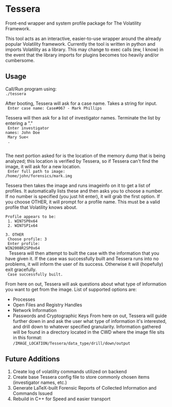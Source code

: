 Tessera
=======

Front-end wrapper and system profile package for The Volatility Framework.

This tool acts as an interactive, easier-to-use wrapper around the already popular Volatility framework. Currently the tool is written in python and imports Volatility as a library. This may change to exec calls (ew, I know) in the event that the library imports for plugins becomes too heavily and/or cumbersome. 

Usage
------
Call/Run program using:<br />
<code>./tessera</code> <br />

After booting, Tessera will ask for a case name. Takes a string for input. <br />
<code>	Enter case name: 		Case#067 - Mark Phillips<br />
</code>
Tessera will then ask for a list of investigator names. Terminate the list by entering a "." <br />
<code>	Enter investigator names: 	John Doe <br />
				 	Mary Sue<<br /> 
					.<br />	 
</code>
The next portion asked for is the location of the memory dump that is being analyzed; this location is verified by Tessera, so if Tessera can't find the image, it will ask for a new location.<br />
<code>	Enter full path to image: 	/home/john/forensics/mark.img</code><br />

Tessera then takes the image and runs imageinfo on it to get a list of profiles. It automatically lists these and then asks you to choose a number. If no number is specified (you just hit enter), it will grab the first option. If you choose OTHER, it will prompt for a profile name. This must be a valid profile that Volatility knows about. <br />
<code>	Profile appears to be: <br />
		1. WIN7SP0x64  <br />
		2. WIN7SP1x64  <br />
		3. OTHER 	<br />
	Choose profile:		 	3 <br />
	Enter profile:			WIN2008R2SP0x64<br />
</code>
Tessera will then attempt to built the case with the information that you have given it. If the case was successfully built and Tessera runs into no problems, it will inform the user of its success. Otherwise it will (hopefully) exit gracefully.<br />
<code>	Case successfully built.</code><br />

From here on out, Tessera will ask questions about what type of information you want to get from the image. List of supported options are: <br />
* Processes
* Open Files and Registry Handles
* Network Information
* Passwords and Cryptographic Keys
From here on out, Tessera will guide further down in and ask the user what type of information it's interested, and drill down to whatever specified granularity. Information gathered will be found in a directory located in the CWD where the image file sits in this format:<br />
<t><t> <code>/IMAGE_LOCATION/Tessera/data_type/drill/down/output</code>
					 		

Future Additions
----------------
1. Create log of volatility commands utilized on backend
2. Create base Tessera config file to store commonly chosen items (investigator names, etc.) 
3. Generate LaTeX-built Forensic Reports of Collected Information and Commands Issued
4. Rebuild in C++ for Speed and easier transport
